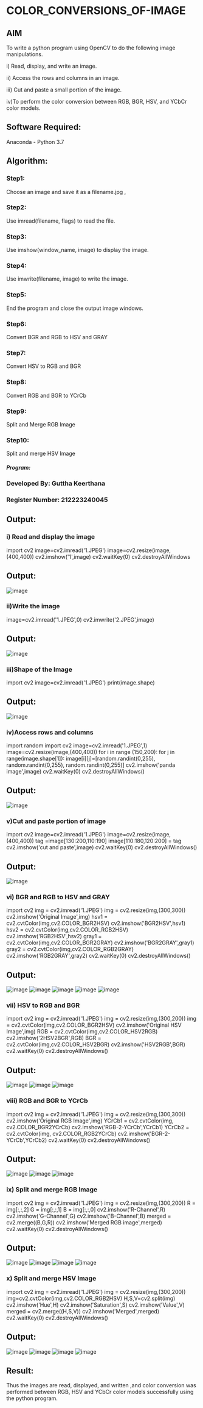 # COLOR_CONVERSIONS_OF-IMAGE
## AIM
To write a python program using OpenCV to do the following image manipulations.

i) Read, display, and write an image.

ii) Access the rows and columns in an image.

iii) Cut and paste a small portion of the image.

iv)To perform the color conversion between RGB, BGR, HSV, and YCbCr color models.


## Software Required:
Anaconda - Python 3.7
## Algorithm:
### Step1:
Choose an image and save it as a filename.jpg ,
### Step2:
Use imread(filename, flags) to read the file.
### Step3:
Use imshow(window_name, image) to display the image.
### Step4:
Use imwrite(filename, image) to write the image.
### Step5:
End the program and close the output image windows.
### Step6:
Convert BGR and RGB to HSV and GRAY
### Step7:
Convert HSV to RGB and BGR
### Step8:
Convert RGB and BGR to YCrCb
### Step9:
Split and Merge RGB Image
### Step10:
Split and merge HSV Image

##### Program:
### Developed By: Guttha Keerthana
### Register Number: 212223240045


## Output:

### i) Read and display the image

import cv2
image=cv2.imread('1.JPEG')
image=cv2.resize(image,(400,400))
cv2.imshow('1',image)
cv2.waitKey(0)
cv2.destroyAllWindows


## Output:
![image](https://github.com/user-attachments/assets/7143e256-9bb5-4106-895b-e134bcb7dd75)

### ii)Write the image

image=cv2.imread('1.JPEG',0)
cv2.imwrite('2.JPEG',image)

## Output:
![image](https://github.com/user-attachments/assets/3cae2959-e13f-4598-8eee-b37e028d9dee)


### iii)Shape of the Image

import cv2
image=cv2.imread('1.JPEG')
print(image.shape)

## Output:
![image](https://github.com/user-attachments/assets/62d005fa-3432-4e0b-901e-1603da56bb6b)


### iv)Access rows and columns

import random
import cv2
image=cv2.imread('1.JPEG',1)
image=cv2.resize(image,(400,400))
for i in range (150,200):
    for j in range(image.shape[1]):
        image[i][j]=[random.randint(0,255),
                   random.randint(0,255),
                    random.randint(0,255)] 
cv2.imshow('panda image',image)
cv2.waitKey(0)
cv2.destroyAllWindows()


## Output:
![image](https://github.com/user-attachments/assets/3e6c386e-57a0-429f-b53b-5d9ff5c274f0)


### v)Cut and paste portion of image

import cv2
image=cv2.imread('1.JPEG')
image=cv2.resize(image,(400,400))
tag =image[130:200,110:190]
image[110:180,120:200] = tag
cv2.imshow('cut and paste',image)
cv2.waitKey(0)
cv2.destroyAllWindows()


## Output:
![image](https://github.com/user-attachments/assets/191fd84f-86e0-4aa1-807c-6bc4ff3cc281)
 

### vi) BGR and RGB to HSV and GRAY

import cv2
img = cv2.imread('1.JPEG')
img = cv2.resize(img,(300,300))
cv2.imshow('Original Image',img)
hsv1 = cv2.cvtColor(img,cv2.COLOR_BGR2HSV)
cv2.imshow('BGR2HSV',hsv1)
hsv2 = cv2.cvtColor(img,cv2.COLOR_RGB2HSV)
cv2.imshow('RGB2HSV',hsv2)
gray1 = cv2.cvtColor(img,cv2.COLOR_BGR2GRAY)
cv2.imshow('BGR2GRAY',gray1)
gray2 = cv2.cvtColor(img,cv2.COLOR_RGB2GRAY)
cv2.imshow('RGB2GRAY',gray2)
cv2.waitKey(0)
cv2.destroyAllWindows()

## Output:
![image](https://github.com/user-attachments/assets/427e2eb7-0d18-40be-86e0-c8820bbcd780)
![image](https://github.com/user-attachments/assets/00de67ad-8d38-494f-bd6d-fc0422633260)
![image](https://github.com/user-attachments/assets/e253ffbd-17e7-4901-838d-4d70faed0069)
![image](https://github.com/user-attachments/assets/9425653c-5820-4af4-bab3-a8f659a02e46)
![image](https://github.com/user-attachments/assets/264b0f56-c997-42ea-8e71-6d4935ee87f9)

### vii) HSV to RGB and BGR

import cv2
img = cv2.imread('1.JPEG')
img = cv2.resize(img,(300,200))
img = cv2.cvtColor(img,cv2.COLOR_BGR2HSV)
cv2.imshow('Original HSV Image',img)
RGB = cv2.cvtColor(img,cv2.COLOR_HSV2RGB)
cv2.imshow('2HSV2BGR',RGB)
BGR = cv2.cvtColor(img,cv2.COLOR_HSV2BGR)
cv2.imshow('HSV2RGB',BGR)
cv2.waitKey(0)
cv2.destroyAllWindows()

## Output:
![image](https://github.com/user-attachments/assets/c1f0559a-4ced-4ab3-a31f-def3c6d84a48)
![image](https://github.com/user-attachments/assets/64bb3b76-22fe-452f-991b-cf416500baa0)
![image](https://github.com/user-attachments/assets/ae5fe8b5-a403-4d3b-8cc0-559b34bec342)

### viii) RGB and BGR to YCrCb

import cv2
img = cv2.imread('1.JPEG')
img = cv2.resize(img,(300,300))
cv2.imshow('Original RGB Image',img)
YCrCb1 = cv2.cvtColor(img, cv2.COLOR_BGR2YCrCb)
cv2.imshow('RGB-2-YCrCb',YCrCb1)
YCrCb2 = cv2.cvtColor(img, cv2.COLOR_RGB2YCrCb)
cv2.imshow('BGR-2-YCrCb',YCrCb2)
cv2.waitKey(0)
cv2.destroyAllWindows()

## Output:
![image](https://github.com/user-attachments/assets/c43554cf-4193-4d19-85ba-b98a67c84a2a)
![image](https://github.com/user-attachments/assets/8146304d-e7a1-496b-be08-71db52bcb60a)
![image](https://github.com/user-attachments/assets/16f797d5-14d1-4c87-b446-37386e0cdc64)

### ix) Split and merge RGB Image

import cv2
img = cv2.imread('1.JPEG')
img = cv2.resize(img,(300,200))
R = img[:,:,2]
G = img[:,:,1]
B = img[:,:,0]
cv2.imshow('R-Channel',R)
cv2.imshow('G-Channel',G)
cv2.imshow('B-Channel',B)
merged = cv2.merge((B,G,R))
cv2.imshow('Merged RGB image',merged)
cv2.waitKey(0)
cv2.destroyAllWindows()

## Output:
![image](https://github.com/user-attachments/assets/607d1197-7155-461a-8ec0-5c8f08cf5aa7)
![image](https://github.com/user-attachments/assets/f51868df-1204-4077-938c-c4e7a8c7e150)
![image](https://github.com/user-attachments/assets/df7e6fe4-7711-4d26-9a73-4b180aeb4de3)
![image](https://github.com/user-attachments/assets/05ef8215-2b66-44c7-bba0-025f4ca5860c)

### x) Split and merge HSV Image

import cv2
img = cv2.imread('1.JPEG')
img = cv2.resize(img,(300,200))
img=cv2.cvtColor(img,cv2.COLOR_RGB2HSV)
H,S,V=cv2.split(img)
cv2.imshow('Hue',H)
cv2.imshow('Saturation',S)
cv2.imshow('Value',V)
merged = cv2.merge((H,S,V))
cv2.imshow('Merged',merged)
cv2.waitKey(0)
cv2.destroyAllWindows()

## Output:
![image](https://github.com/user-attachments/assets/c15e5e52-f733-48d1-a7c8-03ae3d4879d3)
![image](https://github.com/user-attachments/assets/1d925838-675a-4ff0-abad-cf90c966d8ed)
![image](https://github.com/user-attachments/assets/a5a7925f-4366-4660-8b46-acb2787594fc)
![image](https://github.com/user-attachments/assets/c675d396-379d-459e-b4f0-fce63b31be1f)

## Result:
Thus the images are read, displayed, and written ,and color conversion was performed between RGB, HSV and YCbCr color models successfully using the python program.
